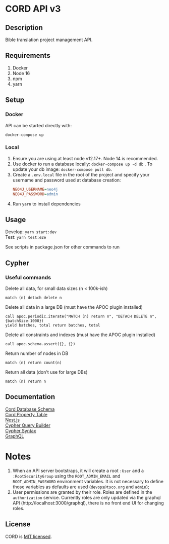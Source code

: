 # CORD API v3

## Description

Bible translation project management API.

## Requirements

1. Docker
2. Node 16
3. npm
4. yarn

## Setup

### Docker

API can be started directly with:

```
docker-compose up
```

### Local

1. Ensure you are using at least node v12.17+. Node 14 is recommended.
1. Use docker to run a database locally: `docker-compose up -d db` . To update your db image: `docker-compose pull db`.
1. Create a `.env.local` file in the root of the project and specify your username and password used at database creation:
   ```ini
   NEO4J_USERNAME=neo4j
   NEO4J_PASSWORD=admin
   ```
1. Run `yarn` to install dependencies

## Usage

Develop: `yarn start:dev`  
Test: `yarn test:e2e`

See scripts in package.json for other commands to run

## Cypher

### Useful commands

Delete all data, for small data sizes (n < 100k-ish)

```
match (n) detach delete n
```

Delete all data in a large DB (must have the APOC plugin installed)

```
call apoc.periodic.iterate("MATCH (n) return n", "DETACH DELETE n", {batchSize:1000})
yield batches, total return batches, total
```

Delete all constraints and indexes (must have the APOC plugin installed)

```
call apoc.schema.assert({}, {})
```

Return number of nodes in DB

```
match (n) return count(n)
```

Return all data (don't use for large DBs)

```
match (n) return n
```

## Documentation

[Cord Database Schema](https://www.lucidchart.com/documents/view/d9131673-4ad4-4e9c-ae60-5c18029cd606)  
[Cord Property Table](https://docs.google.com/spreadsheets/d/e/2PACX-1vTe065oOA5S8QXqfBZQGqK193kIi4La2ex9ig-lDjeYmwekjMxyx-w-Mol8YRkI5YNp4o8PjI6bmaoM/pubhtml)  
[Nest.js](https://docs.nestjs.com/)  
[Cypher Query Builder](https://jamesfer.me/cypher-query-builder/index.html#querying)  
[Cypher Syntax](https://neo4j.com/developer/cypher-basics-i/)  
[GraphQL](https://graphql.org/learn/)

# Notes

1. When an API server bootstraps, it will create a root `:User` and a `:RootSecurityGroup` using the `ROOT_ADMIN_EMAIL` and `ROOT_ADMIN_PASSWORD` environment variables. It is not necessary to define those variables as defaults are used (`devops@tsco.org` and `admin`);
1. User permissions are granted by their role. Roles are defined in the `authorization` service. Currently roles are only updated via the graphql API (http://localhost:3000/graphql), there is no front end UI for changing roles.

## License

CORD is [MIT licensed](LICENSE).
